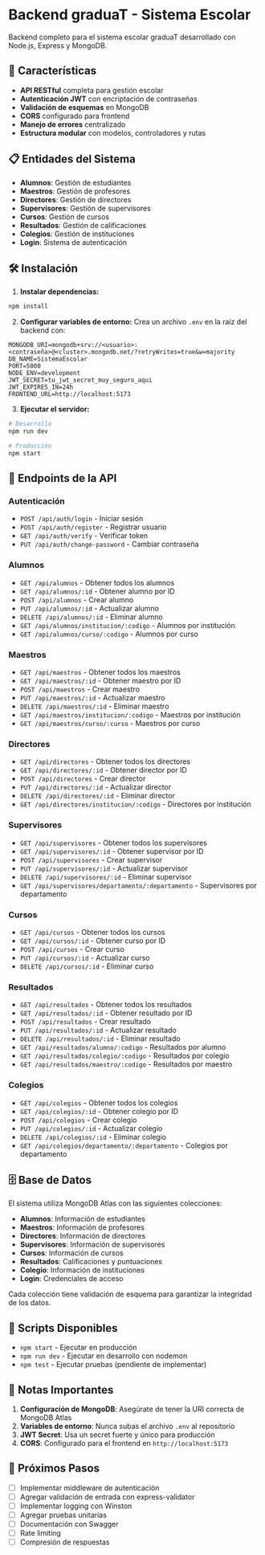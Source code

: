 # Backend graduaT - Sistema Escolar

Backend completo para el sistema escolar graduaT desarrollado con Node.js, Express y MongoDB.

## 🚀 Características

- **API RESTful** completa para gestión escolar
- **Autenticación JWT** con encriptación de contraseñas
- **Validación de esquemas** en MongoDB
- **CORS** configurado para frontend
- **Manejo de errores** centralizado
- **Estructura modular** con modelos, controladores y rutas

## 📋 Entidades del Sistema

- **Alumnos**: Gestión de estudiantes
- **Maestros**: Gestión de profesores
- **Directores**: Gestión de directores
- **Supervisores**: Gestión de supervisores
- **Cursos**: Gestión de cursos
- **Resultados**: Gestión de calificaciones
- **Colegios**: Gestión de instituciones
- **Login**: Sistema de autenticación

## 🛠️ Instalación

1. **Instalar dependencias:**
```bash
npm install
```

2. **Configurar variables de entorno:**
Crea un archivo `.env` en la raíz del backend con:
```env
MONGODB_URI=mongodb+srv://<usuario>:<contraseña>@<cluster>.mongodb.net/?retryWrites=true&w=majority
DB_NAME=SistemaEscolar
PORT=5000
NODE_ENV=development
JWT_SECRET=tu_jwt_secret_muy_seguro_aqui
JWT_EXPIRES_IN=24h
FRONTEND_URL=http://localhost:5173
```

3. **Ejecutar el servidor:**
```bash
# Desarrollo
npm run dev

# Producción
npm start
```

## 📡 Endpoints de la API

### Autenticación
- `POST /api/auth/login` - Iniciar sesión
- `POST /api/auth/register` - Registrar usuario
- `GET /api/auth/verify` - Verificar token
- `PUT /api/auth/change-password` - Cambiar contraseña

### Alumnos
- `GET /api/alumnos` - Obtener todos los alumnos
- `GET /api/alumnos/:id` - Obtener alumno por ID
- `POST /api/alumnos` - Crear alumno
- `PUT /api/alumnos/:id` - Actualizar alumno
- `DELETE /api/alumnos/:id` - Eliminar alumno
- `GET /api/alumnos/institucion/:codigo` - Alumnos por institución
- `GET /api/alumnos/curso/:codigo` - Alumnos por curso

### Maestros
- `GET /api/maestros` - Obtener todos los maestros
- `GET /api/maestros/:id` - Obtener maestro por ID
- `POST /api/maestros` - Crear maestro
- `PUT /api/maestros/:id` - Actualizar maestro
- `DELETE /api/maestros/:id` - Eliminar maestro
- `GET /api/maestros/institucion/:codigo` - Maestros por institución
- `GET /api/maestros/curso/:curso` - Maestros por curso

### Directores
- `GET /api/directores` - Obtener todos los directores
- `GET /api/directores/:id` - Obtener director por ID
- `POST /api/directores` - Crear director
- `PUT /api/directores/:id` - Actualizar director
- `DELETE /api/directores/:id` - Eliminar director
- `GET /api/directores/institucion/:codigo` - Directores por institución

### Supervisores
- `GET /api/supervisores` - Obtener todos los supervisores
- `GET /api/supervisores/:id` - Obtener supervisor por ID
- `POST /api/supervisores` - Crear supervisor
- `PUT /api/supervisores/:id` - Actualizar supervisor
- `DELETE /api/supervisores/:id` - Eliminar supervisor
- `GET /api/supervisores/departamento/:departamento` - Supervisores por departamento

### Cursos
- `GET /api/cursos` - Obtener todos los cursos
- `GET /api/cursos/:id` - Obtener curso por ID
- `POST /api/cursos` - Crear curso
- `PUT /api/cursos/:id` - Actualizar curso
- `DELETE /api/cursos/:id` - Eliminar curso

### Resultados
- `GET /api/resultados` - Obtener todos los resultados
- `GET /api/resultados/:id` - Obtener resultado por ID
- `POST /api/resultados` - Crear resultado
- `PUT /api/resultados/:id` - Actualizar resultado
- `DELETE /api/resultados/:id` - Eliminar resultado
- `GET /api/resultados/alumno/:codigo` - Resultados por alumno
- `GET /api/resultados/colegio/:codigo` - Resultados por colegio
- `GET /api/resultados/maestro/:codigo` - Resultados por maestro

### Colegios
- `GET /api/colegios` - Obtener todos los colegios
- `GET /api/colegios/:id` - Obtener colegio por ID
- `POST /api/colegios` - Crear colegio
- `PUT /api/colegios/:id` - Actualizar colegio
- `DELETE /api/colegios/:id` - Eliminar colegio
- `GET /api/colegios/departamento/:departamento` - Colegios por departamento

## 🗄️ Base de Datos

El sistema utiliza MongoDB Atlas con las siguientes colecciones:

- **Alumnos**: Información de estudiantes
- **Maestros**: Información de profesores
- **Directores**: Información de directores
- **Supervisores**: Información de supervisores
- **Cursos**: Información de cursos
- **Resultados**: Calificaciones y puntuaciones
- **Colegio**: Información de instituciones
- **Login**: Credenciales de acceso

Cada colección tiene validación de esquema para garantizar la integridad de los datos.

## 🔧 Scripts Disponibles

- `npm start` - Ejecutar en producción
- `npm run dev` - Ejecutar en desarrollo con nodemon
- `npm test` - Ejecutar pruebas (pendiente de implementar)

## 📝 Notas Importantes

1. **Configuración de MongoDB**: Asegúrate de tener la URI correcta de MongoDB Atlas
2. **Variables de entorno**: Nunca subas el archivo `.env` al repositorio
3. **JWT Secret**: Usa un secret fuerte y único para producción
4. **CORS**: Configurado para el frontend en `http://localhost:5173`

## 🚀 Próximos Pasos

- [ ] Implementar middleware de autenticación
- [ ] Agregar validación de entrada con express-validator
- [ ] Implementar logging con Winston
- [ ] Agregar pruebas unitarias
- [ ] Documentación con Swagger
- [ ] Rate limiting
- [ ] Compresión de respuestas
